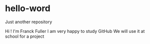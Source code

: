 # hello-word
Just another repository

Hi ! I'm Franck Fuller
I am very happy to study GitHub
We will use it at school for a project
